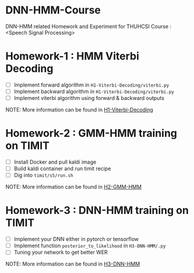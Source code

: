 # DNN-HMM-Course
DNN-HMM related Homework and Experiment for THUHCSI Course : \<Speech Signal Processing\>

# Homework-1 : HMM Viterbi Decoding
- [ ] Implement forward algorithm in `H1-Viterbi-Decoding/viterbi.py`
- [ ] Implement backward algorithm in `H1-Viterbi-Decoding/viterbi.py`
- [ ] Implement viterbi algorithm using forward & backward outputs

NOTE: More information can be found in [H1-Viterbi-Decoding]()

# Homework-2 : GMM-HMM training on TIMIT
- [ ] Install Docker and pull kaldi image
- [ ] Build kaldi container and run timit recipe
- [ ] Dig into `timit/s5/run.sh`

NOTE: More information can be found in [H2-GMM-HMM]()

# Homework-3 : DNN-HMM training on TIMIT
- [ ] Implement your DNN either in pytorch or tensorflow
- [ ] Implement function `posterior_to_likelihood` in `H3-DNN-HMM/.py`
- [ ] Tuning your network to get better WER

NOTE: More information can be found in [H3-DNN-HMM]()
